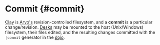 # Commit {#commit}

[Clay](clay.md) is [Arvo's](arvo.md) revision-controlled filesystem, and a **commit** is a particular change/revision. [Desks](desk.md) may be mounted to the host (Unix/Windows) filesystem, their files edited, and the resulting changes committed with the `|commit` generator in the [dojo](dojo.md).
